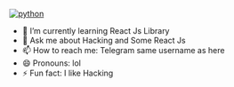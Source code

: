 <a href="#" target="_blank"><img alt="python" src="https://img.shields.io/badge/-python-3776AB?style=flat-square&logo=Python&logoColor=white"></a>
- 🌱 I’m currently learning React Js Library
- 💬 Ask me about Hacking and Some React Js
- 📫 How to reach me: Telegram same username as here
- 😄 Pronouns: lol
- ⚡ Fun fact: I like Hacking 
<!--
**M4G3N74/m4g3n74** is a ✨ _special_ ✨ repository because its `README.md` (this file) appears on your GitHub profile.

Here are some ideas to get you started:

- 🔭 I’m currently working on ...
- 🌱 I’m currently learning ...
- 👯 I’m looking to collaborate on ...
- 🤔 I’m looking for help with ...
- 💬 Ask me about ...
- 📫 How to reach me: ...
- 😄 Pronouns: ...
- ⚡ Fun fact: ...
-->

